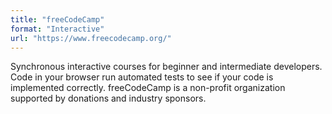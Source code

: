 ```yaml
---
title: "freeCodeCamp"
format: "Interactive"
url: "https://www.freecodecamp.org/"
---
```


Synchronous interactive courses for beginner and intermediate developers. Code in your browser run automated tests to see if your code is implemented correctly. freeCodeCamp is a non-profit organization supported by donations and industry sponsors.
